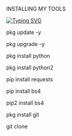 
INSTALLING MY TOOLS

<a href="https://git.io/typing-svg"><img src="https://readme-typing-svg.demolab.com?font=Fira+Code&size=30&pause=1000&color=F78340&width=435&lines=%F0%9F%91%89MARUF+IS+BACK%F0%9F%91%88" alt="Typing SVG" /></a>

pkg update -y

 pkg upgrade -y

 pkg install python

 pkg install python2

pip install requests

 pip install bs4

 pip2 install bs4

pkg install git

git clone
